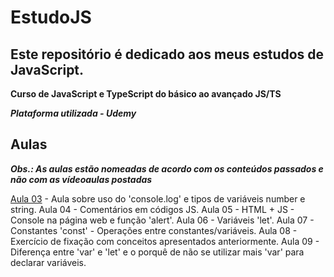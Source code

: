 # EstudoJS
## Este repositório é dedicado aos meus estudos de JavaScript.

**Curso de JavaScript e TypeScript do básico ao avançado JS/TS**

***Plataforma utilizada - Udemy***

## Aulas

***Obs.: As aulas estão nomeadas de acordo com os conteúdos passados e não com as vídeoaulas postadas***

[Aula 03](https://github.com/AlexandreCarmo/EstudoJS/tree/main/Aula%2003) - Aula sobre uso do 'console.log' e tipos de variáveis number e string.
Aula 04 - Comentários em códigos JS.
Aula 05 - HTML + JS - Console na página web e função 'alert'.
Aula 06 - Variáveis 'let'.
Aula 07 - Constantes 'const' - Operações entre constantes/variáveis.
Aula 08 - Exercício de fixação com conceitos apresentados anteriormente.
Aula 09 - Diferença entre 'var' e 'let' e o porquê de não se utilizar mais 'var' para declarar variáveis.